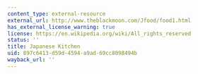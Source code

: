 ```yaml
---
content_type: external-resource
external_url: http://www.theblackmoon.com/Jfood/food1.html
has_external_license_warning: true
license: https://en.wikipedia.org/wiki/All_rights_reserved
status: ''
title: Japanese Kitchen
uid: 897c6413-d59d-4594-a9ad-69cc8098494b
wayback_url: ''
---
```

